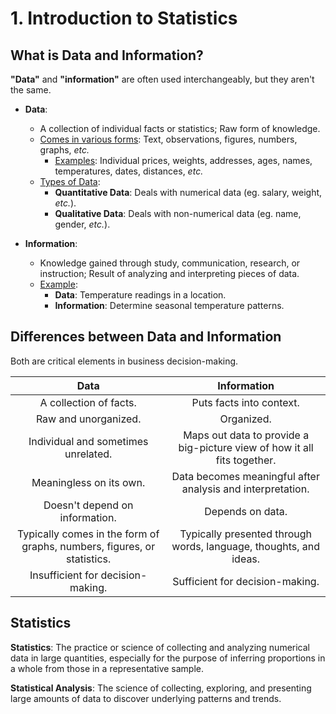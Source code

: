 # 1. Introduction to Statistics

## What is Data and Information?

**"Data"** and **"information"** are often used interchangeably, but they aren't the same.

* **Data**: 
    * A collection of individual facts or statistics; Raw form of knowledge.
    * <ins>Comes in various forms</ins>: Text, observations, figures, numbers, graphs, *etc.*
        * <ins>Examples</ins>: Individual prices, weights, addresses, ages, names, temperatures, dates, distances, *etc.*
    * <ins>Types of Data</ins>:
        * **Quantitative Data**: Deals with numerical data (eg. salary, weight, *etc.*).
        * **Qualitative Data**: Deals with non-numerical data (eg. name, gender, *etc.*).

* **Information**: 
    * Knowledge gained through study, communication, research, or instruction; Result of analyzing and interpreting pieces of data.
    * <ins>Example</ins>:
        * **Data**: Temperature readings in a location.
        * **Information**: Determine seasonal temperature patterns.

## Differences between Data and Information

Both are critical elements in business decision-making.

| **Data** | **Information** |
| :-----: | :-----: |
| A collection of facts. | Puts facts into context. |
| Raw and unorganized. | Organized. |
| Individual and sometimes unrelated. | Maps out data to provide a big-picture view of how it all fits together. |
| Meaningless on its own. | Data becomes meaningful after analysis and interpretation. |
| Doesn't depend on information. | Depends on data. |
| Typically comes in the form of graphs, numbers, figures, or statistics. | Typically presented through words, language, thoughts, and ideas. |
| Insufficient for decision-making. | Sufficient for decision-making. |

## Statistics

**Statistics**: The practice or science of collecting and analyzing numerical data in large quantities, especially for the purpose of inferring proportions in a whole from those in a representative sample.

**Statistical Analysis**: The science of collecting, exploring, and presenting large amounts of data to discover underlying patterns and trends.